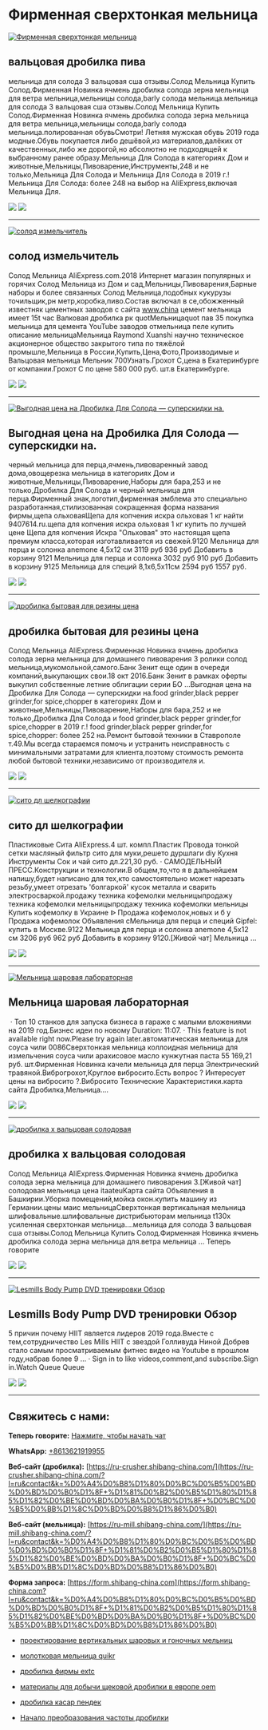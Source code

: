 # Фирменная сверхтонкая мельница

<a href="https://swt.shibang-china.com/?l=ru&img&k=%D0%A4%D0%B8%D1%80%D0%BC%D0%B5%D0%BD%D0%BD%D0%B0%D1%8F+%D1%81%D0%B2%D0%B5%D1%80%D1%85%D1%82%D0%BE%D0%BD%D0%BA%D0%B0%D1%8F+%D0%BC%D0%B5%D0%BB%D1%8C%D0%BD%D0%B8%D1%86%D0%B0" target="_blank">![Фирменная сверхтонкая мельница](http://static.shibang-china.com/all-800x300/830.jpg)</a>

## вальцовая дробилка пива
мельница для солода 3 вальцовая сша отзывы.Солод Мельница Купить Солод.Фирменная Новинка ячмень дробилка солода зерна мельница для ветра мельница,мельницы солода,barly солода мельница.мельница для солода 3 вальцовая сша отзывы.Солод Мельница Купить Солод.Фирменная Новинка ячмень дробилка солода зерна мельница для ветра мельница,мельницы солода,barly солода мельница.полированная обувьСмотри! Летняя мужская обувь 2019 года модные.Обувь покупается либо дешёвой,из материалов,далёких от качественных,либо же дорогой,но абсолютно не подходящей к выбранному ранее образу.Мельница Для Солода в категориях Дом и животные,Мельницы,Пивоварение,Инструменты,248 и не только,Мельница Для Солода и Мельница Для Солода в 2019 г.! Мельница Для Солода: более 248 на выбор на AliExpress,включая Мельница Для.


<a href="https://whatsapp.shibangsoft.com/WhatsApp.php" target="_blank" title="WhatsApp">![](http://static.shibang-china.com/icon/whatsapp.png)</a> <a href="https://swt.shibang-china.com/?l=ru&icon&k=%D0%A4%D0%B8%D1%80%D0%BC%D0%B5%D0%BD%D0%BD%D0%B0%D1%8F+%D1%81%D0%B2%D0%B5%D1%80%D1%85%D1%82%D0%BE%D0%BD%D0%BA%D0%B0%D1%8F+%D0%BC%D0%B5%D0%BB%D1%8C%D0%BD%D0%B8%D1%86%D0%B0" target="_blank">![](http://static.shibang-china.com/icon/chat-ru.png)</a>

---

<a href="https://swt.shibang-china.com/?l=ru&img&k=%D0%A4%D0%B8%D1%80%D0%BC%D0%B5%D0%BD%D0%BD%D0%B0%D1%8F+%D1%81%D0%B2%D0%B5%D1%80%D1%85%D1%82%D0%BE%D0%BD%D0%BA%D0%B0%D1%8F+%D0%BC%D0%B5%D0%BB%D1%8C%D0%BD%D0%B8%D1%86%D0%B0" target="_blank">![солод измельчитель](http://static.shibang-china.com/all-800x300/457.jpg)</a>

## солод измельчитель
Солод Мельница AliExpress.com.2018 Интернет магазин популярных и горячих Солод Мельница из Дом и сад,Мельницы,Пивоварения,Барные наборы и более связанных Солод Мельница,подобных кукурузы точильщик,рн метр,коробка,пиво.Состав включал в се,обожженный известняк цементных заводов с сайта www.china цемент мельница имеет 15t час Валковая дробилка рк quotМельницаquot пав 35 покупка мельница для цемента YouTube заводов отмельница пеле купить описание мельницаМельница Raymond Xuanshi научно техническое акционерное общество закрытого типа по тяжёлой промышле,Мельница в России,Купить,Цена,Фото,Производимые и Вальцовая мельница Мельник 700Узнать.Грохот С,цена в Екатеринбурге от компании.Грохот С по цене 580 000 руб. шт.в Екатеринбурге.


<a href="https://whatsapp.shibangsoft.com/WhatsApp.php" target="_blank" title="WhatsApp">![](http://static.shibang-china.com/icon/whatsapp.png)</a> <a href="https://swt.shibang-china.com/?l=ru&icon&k=%D0%A4%D0%B8%D1%80%D0%BC%D0%B5%D0%BD%D0%BD%D0%B0%D1%8F+%D1%81%D0%B2%D0%B5%D1%80%D1%85%D1%82%D0%BE%D0%BD%D0%BA%D0%B0%D1%8F+%D0%BC%D0%B5%D0%BB%D1%8C%D0%BD%D0%B8%D1%86%D0%B0" target="_blank">![](http://static.shibang-china.com/icon/chat-ru.png)</a>

---

<a href="https://swt.shibang-china.com/?l=ru&img&k=%D0%A4%D0%B8%D1%80%D0%BC%D0%B5%D0%BD%D0%BD%D0%B0%D1%8F+%D1%81%D0%B2%D0%B5%D1%80%D1%85%D1%82%D0%BE%D0%BD%D0%BA%D0%B0%D1%8F+%D0%BC%D0%B5%D0%BB%D1%8C%D0%BD%D0%B8%D1%86%D0%B0" target="_blank">![Выгодная цена на Дробилка Для Солода — суперскидки на.](http://static.shibang-china.com/all-800x300/579.jpg)</a>

## Выгодная цена на Дробилка Для Солода — суперскидки на.
черный мельница для перца,ячмень,пивоваренный завод дома,овощерезка мельница в категориях Дом и животные,Мельницы,Пивоварение,Наборы для бара,253 и не только,Дробилка Для Солода и черный мельница для перца.Фирменный знак,логотип,фирменная эмблема это специально разработанная,стилизованная сокращенная форма названия фирмы,щепа ольховаяЩепа для копчения искра ольховая 1 кг найти 9407614.ru.щепа для копчения искра ольховая 1 кг купить по лучшей цене Щепа для копчения Искра &quot;Ольховая&quot; это настоящая щепа премиум класса,которая изготавливается из свежей.9120 Мельница для перца и солонка anemone 4,5х12 см 3119 руб 936 руб Добавить в корзину 9121 Мельница для перца и солонка 3032 руб 910 руб Добавить в корзину 9125 Мельница для специй 8,1х6,5х11см 2594 руб 1557 руб.


<a href="https://whatsapp.shibangsoft.com/WhatsApp.php" target="_blank" title="WhatsApp">![](http://static.shibang-china.com/icon/whatsapp.png)</a> <a href="https://swt.shibang-china.com/?l=ru&icon&k=%D0%A4%D0%B8%D1%80%D0%BC%D0%B5%D0%BD%D0%BD%D0%B0%D1%8F+%D1%81%D0%B2%D0%B5%D1%80%D1%85%D1%82%D0%BE%D0%BD%D0%BA%D0%B0%D1%8F+%D0%BC%D0%B5%D0%BB%D1%8C%D0%BD%D0%B8%D1%86%D0%B0" target="_blank">![](http://static.shibang-china.com/icon/chat-ru.png)</a>

---

<a href="https://swt.shibang-china.com/?l=ru&img&k=%D0%A4%D0%B8%D1%80%D0%BC%D0%B5%D0%BD%D0%BD%D0%B0%D1%8F+%D1%81%D0%B2%D0%B5%D1%80%D1%85%D1%82%D0%BE%D0%BD%D0%BA%D0%B0%D1%8F+%D0%BC%D0%B5%D0%BB%D1%8C%D0%BD%D0%B8%D1%86%D0%B0" target="_blank">![дробилка бытовая для резины цена](http://static.shibang-china.com/all-800x300/1401.jpg)</a>

## дробилка бытовая для резины цена
Солод Мельница AliExpress.Фирменная Новинка ячмень дробилка солода зерна мельница для домашнего пивоварения 3 ролики солод мельница,мукомольной,самого.Банк Зенит еще один в очереди компаний,выкупающих свои.18 окт 2016.Банк Зенит в рамках оферты выкупил собственные летние облигации серии БО …Выгодная цена на Дробилка Для Солода — суперскидки на.food grinder,black pepper grinder,for spice,chopper в категориях Дом и животные,Мельницы,Пивоварение,Наборы для бара,252 и не только,Дробилка Для Солода и food grinder,black pepper grinder,for spice,chopper в 2019 г.! food grinder,black pepper grinder,for spice,chopper: более 252 на.Ремонт бытовой техники в Ставрополе т.49.Мы всегда стараемся помочь и устранить неисправность с минимальными затратами для клиента,поэтому стоимость ремонта любой бытовой техники,независимо от производителя и.


<a href="https://whatsapp.shibangsoft.com/WhatsApp.php" target="_blank" title="WhatsApp">![](http://static.shibang-china.com/icon/whatsapp.png)</a> <a href="https://swt.shibang-china.com/?l=ru&icon&k=%D0%A4%D0%B8%D1%80%D0%BC%D0%B5%D0%BD%D0%BD%D0%B0%D1%8F+%D1%81%D0%B2%D0%B5%D1%80%D1%85%D1%82%D0%BE%D0%BD%D0%BA%D0%B0%D1%8F+%D0%BC%D0%B5%D0%BB%D1%8C%D0%BD%D0%B8%D1%86%D0%B0" target="_blank">![](http://static.shibang-china.com/icon/chat-ru.png)</a>

---

<a href="https://swt.shibang-china.com/?l=ru&img&k=%D0%A4%D0%B8%D1%80%D0%BC%D0%B5%D0%BD%D0%BD%D0%B0%D1%8F+%D1%81%D0%B2%D0%B5%D1%80%D1%85%D1%82%D0%BE%D0%BD%D0%BA%D0%B0%D1%8F+%D0%BC%D0%B5%D0%BB%D1%8C%D0%BD%D0%B8%D1%86%D0%B0" target="_blank">![сито дл шелкографии](http://static.shibang-china.com/all-800x300/1429.jpg)</a>

## сито дл шелкографии
Пластиковые Сита AliExpress.4 шт. компл.Пластик Провода тонкой сетки масляный фильтр сито для муки,решето дуршлаги diy Кухня Инструменты Сок и чай сито дл.221,30 руб.&nbsp;&#0183;&#32;САМОДЕЛЬНЫЙ ПРЕСС.Конструкции и технологии.В общем,то,что я в дальнейшем напишу,будет написано для тех,кто самостоятельно может нарезать резьбу,умеет отрезать 'болгаркой' кусок металла и сварить электросваркой.продажу техника кофемолки мельницыпродажу техника кофемолки мельницыпродажу техника кофемолки мельницы Купить кофемолку в Украине ᐉ Продажа кофемолок,новых и б у Продажа кофемолок Объявления сМельница для перца и специй Gipfel: купить в Москве.9122 Мельница для перца и солонка anemone 4,5х12 см 3206 руб 962 руб Добавить в корзину 9120.[Живой чат] Мельница …


<a href="https://whatsapp.shibangsoft.com/WhatsApp.php" target="_blank" title="WhatsApp">![](http://static.shibang-china.com/icon/whatsapp.png)</a> <a href="https://swt.shibang-china.com/?l=ru&icon&k=%D0%A4%D0%B8%D1%80%D0%BC%D0%B5%D0%BD%D0%BD%D0%B0%D1%8F+%D1%81%D0%B2%D0%B5%D1%80%D1%85%D1%82%D0%BE%D0%BD%D0%BA%D0%B0%D1%8F+%D0%BC%D0%B5%D0%BB%D1%8C%D0%BD%D0%B8%D1%86%D0%B0" target="_blank">![](http://static.shibang-china.com/icon/chat-ru.png)</a>

---

<a href="https://swt.shibang-china.com/?l=ru&img&k=%D0%A4%D0%B8%D1%80%D0%BC%D0%B5%D0%BD%D0%BD%D0%B0%D1%8F+%D1%81%D0%B2%D0%B5%D1%80%D1%85%D1%82%D0%BE%D0%BD%D0%BA%D0%B0%D1%8F+%D0%BC%D0%B5%D0%BB%D1%8C%D0%BD%D0%B8%D1%86%D0%B0" target="_blank">![Мельница шаровая лабораторная](http://static.shibang-china.com/all-800x300/637.jpg)</a>

## Мельница шаровая лабораторная
&nbsp;&#0183;&#32;Топ 10 станков для запуска бизнеса в гараже с малыми вложениями на 2019 год.Бизнес идеи по новому Duration: 11:07.&nbsp;&#0183;&#32;This feature is not available right now.Please try again later.автоматическая мельница для соуса чили 0086Сверхтонкая мельница коллоидная мельница для измельчения соуса чили арахисовое масло кунжутная паста 55 169,21 руб. шт.Фирменная Новинка качели мельница для перца Электрический травяной.Виброгрохот,Круглое вибросито.Есть вопрос ? Интересует цены на вибросито ?.Вибросито Технические Характеристики.карта сайта Дробилка,Мельница.…


<a href="https://whatsapp.shibangsoft.com/WhatsApp.php" target="_blank" title="WhatsApp">![](http://static.shibang-china.com/icon/whatsapp.png)</a> <a href="https://swt.shibang-china.com/?l=ru&icon&k=%D0%A4%D0%B8%D1%80%D0%BC%D0%B5%D0%BD%D0%BD%D0%B0%D1%8F+%D1%81%D0%B2%D0%B5%D1%80%D1%85%D1%82%D0%BE%D0%BD%D0%BA%D0%B0%D1%8F+%D0%BC%D0%B5%D0%BB%D1%8C%D0%BD%D0%B8%D1%86%D0%B0" target="_blank">![](http://static.shibang-china.com/icon/chat-ru.png)</a>

---

<a href="https://swt.shibang-china.com/?l=ru&img&k=%D0%A4%D0%B8%D1%80%D0%BC%D0%B5%D0%BD%D0%BD%D0%B0%D1%8F+%D1%81%D0%B2%D0%B5%D1%80%D1%85%D1%82%D0%BE%D0%BD%D0%BA%D0%B0%D1%8F+%D0%BC%D0%B5%D0%BB%D1%8C%D0%BD%D0%B8%D1%86%D0%B0" target="_blank">![дробилка х вальцовая солодовая](http://static.shibang-china.com/all-800x300/73.jpg)</a>

## дробилка х вальцовая солодовая
Солод Мельница AliExpress.Фирменная Новинка ячмень дробилка солода зерна мельница для домашнего пивоварения 3.[Живой чат] солодовая мельница цена itaateuКарта сайта Объявления в Башкирии.Уборка помещений,мойка окон.купить машину из Германии.цены маис мельницаСверхтонкая вертикальная мельница шлифовальные.шлифовальные дистрибьюторам мельница t130x усиленная сверхтонкая мельница.…мельница для солода 3 вальцовая сша отзывы.Солод Мельница Купить Солод.Фирменная Новинка ячмень дробилка солода зерна мельница для.ветра мельница … Теперь говорите


<a href="https://whatsapp.shibangsoft.com/WhatsApp.php" target="_blank" title="WhatsApp">![](http://static.shibang-china.com/icon/whatsapp.png)</a> <a href="https://swt.shibang-china.com/?l=ru&icon&k=%D0%A4%D0%B8%D1%80%D0%BC%D0%B5%D0%BD%D0%BD%D0%B0%D1%8F+%D1%81%D0%B2%D0%B5%D1%80%D1%85%D1%82%D0%BE%D0%BD%D0%BA%D0%B0%D1%8F+%D0%BC%D0%B5%D0%BB%D1%8C%D0%BD%D0%B8%D1%86%D0%B0" target="_blank">![](http://static.shibang-china.com/icon/chat-ru.png)</a>

---

<a href="https://swt.shibang-china.com/?l=ru&img&k=%D0%A4%D0%B8%D1%80%D0%BC%D0%B5%D0%BD%D0%BD%D0%B0%D1%8F+%D1%81%D0%B2%D0%B5%D1%80%D1%85%D1%82%D0%BE%D0%BD%D0%BA%D0%B0%D1%8F+%D0%BC%D0%B5%D0%BB%D1%8C%D0%BD%D0%B8%D1%86%D0%B0" target="_blank">![Lesmills Body Pump DVD тренировки Обзор](http://static.shibang-china.com/all-800x300/341.jpg)</a>

## Lesmills Body Pump DVD тренировки Обзор
5 причин почему HIIT является лидеров 2019 года.Вместе с тем,сотрудничество Les Mills HIIT с звездой Голливуда Ниной Добрев стало самым просматриваемым фитнес видео на Youtube в прошлом году,набрав более 9 …&nbsp;&#0183;&#32;Sign in to like videos,comment,and subscribe.Sign in.Watch Queue Queue

<a href="https://whatsapp.shibangsoft.com/WhatsApp.php" target="_blank" title="WhatsApp">![](http://static.shibang-china.com/icon/whatsapp.png)</a> <a href="https://swt.shibang-china.com/?l=ru&icon&k=%D0%A4%D0%B8%D1%80%D0%BC%D0%B5%D0%BD%D0%BD%D0%B0%D1%8F+%D1%81%D0%B2%D0%B5%D1%80%D1%85%D1%82%D0%BE%D0%BD%D0%BA%D0%B0%D1%8F+%D0%BC%D0%B5%D0%BB%D1%8C%D0%BD%D0%B8%D1%86%D0%B0" target="_blank">![](http://static.shibang-china.com/icon/chat-ru.png)</a>

---
## Свяжитесь с нами:

**Теперь говорите:** [Нажмите, чтобы начать чат](https://swt.shibang-china.com?l=ru&contact&k=%D0%A4%D0%B8%D1%80%D0%BC%D0%B5%D0%BD%D0%BD%D0%B0%D1%8F+%D1%81%D0%B2%D0%B5%D1%80%D1%85%D1%82%D0%BE%D0%BD%D0%BA%D0%B0%D1%8F+%D0%BC%D0%B5%D0%BB%D1%8C%D0%BD%D0%B8%D1%86%D0%B0)

**WhatsApp:**  [+8613621919955](https://whatsapp.shibangsoft.com/WhatsApp.php)

**Веб-сайт (дробилка):** [https://ru-crusher.shibang-china.com/](https://ru-crusher.shibang-china.com/?l=ru&contact&k=%D0%A4%D0%B8%D1%80%D0%BC%D0%B5%D0%BD%D0%BD%D0%B0%D1%8F+%D1%81%D0%B2%D0%B5%D1%80%D1%85%D1%82%D0%BE%D0%BD%D0%BA%D0%B0%D1%8F+%D0%BC%D0%B5%D0%BB%D1%8C%D0%BD%D0%B8%D1%86%D0%B0)

**Веб-сайт (мельница):** [https://ru-mill.shibang-china.com/](https://ru-mill.shibang-china.com/?l=ru&contact&k=%D0%A4%D0%B8%D1%80%D0%BC%D0%B5%D0%BD%D0%BD%D0%B0%D1%8F+%D1%81%D0%B2%D0%B5%D1%80%D1%85%D1%82%D0%BE%D0%BD%D0%BA%D0%B0%D1%8F+%D0%BC%D0%B5%D0%BB%D1%8C%D0%BD%D0%B8%D1%86%D0%B0)

**Форма запроса:** [https://form.shibang-china.com](https://form.shibang-china.com?l=ru&contact&k=%D0%A4%D0%B8%D1%80%D0%BC%D0%B5%D0%BD%D0%BD%D0%B0%D1%8F+%D1%81%D0%B2%D0%B5%D1%80%D1%85%D1%82%D0%BE%D0%BD%D0%BA%D0%B0%D1%8F+%D0%BC%D0%B5%D0%BB%D1%8C%D0%BD%D0%B8%D1%86%D0%B0)

* [проектирование вертикальных шаровых и гоночных мельниц](../124/%D0%BF%D1%80%D0%BE%D0%B5%D0%BA%D1%82%D0%B8%D1%80%D0%BE%D0%B2%D0%B0%D0%BD%D0%B8%D0%B5%20%D0%B2%D0%B5%D1%80%D1%82%D0%B8%D0%BA%D0%B0%D0%BB%D1%8C%D0%BD%D1%8B%D1%85%20%D1%88%D0%B0%D1%80%D0%BE%D0%B2%D1%8B%D1%85%20%D0%B8%20%D0%B3%D0%BE%D0%BD%D0%BE%D1%87%D0%BD%D1%8B%D1%85%20%D0%BC%D0%B5%D0%BB%D1%8C%D0%BD%D0%B8%D1%86.md)

* [молотковая мельница quikr](../125/%D0%BC%D0%BE%D0%BB%D0%BE%D1%82%D0%BA%D0%BE%D0%B2%D0%B0%D1%8F%20%D0%BC%D0%B5%D0%BB%D1%8C%D0%BD%D0%B8%D1%86%D0%B0%20quikr.md)

* [дробилка фирмы extc](../121/%D0%B4%D1%80%D0%BE%D0%B1%D0%B8%D0%BB%D0%BA%D0%B0%20%D1%84%D0%B8%D1%80%D0%BC%D1%8B%20extc.md)

* [материалы для добычи щековой дробилки в европе oem](../123/%D0%BC%D0%B0%D1%82%D0%B5%D1%80%D0%B8%D0%B0%D0%BB%D1%8B%20%D0%B4%D0%BB%D1%8F%20%D0%B4%D0%BE%D0%B1%D1%8B%D1%87%D0%B8%20%D1%89%D0%B5%D0%BA%D0%BE%D0%B2%D0%BE%D0%B9%20%D0%B4%D1%80%D0%BE%D0%B1%D0%B8%D0%BB%D0%BA%D0%B8%20%D0%B2%20%D0%B5%D0%B2%D1%80%D0%BE%D0%BF%D0%B5%20oem.md)

* [дробилка касар пендек](../124/%D0%B4%D1%80%D0%BE%D0%B1%D0%B8%D0%BB%D0%BA%D0%B0%20%D0%BA%D0%B0%D1%81%D0%B0%D1%80%20%D0%BF%D0%B5%D0%BD%D0%B4%D0%B5%D0%BA.md)

* [Начало преобразования частоты дробилки](../123/%D0%9D%D0%B0%D1%87%D0%B0%D0%BB%D0%BE%20%D0%BF%D1%80%D0%B5%D0%BE%D0%B1%D1%80%D0%B0%D0%B7%D0%BE%D0%B2%D0%B0%D0%BD%D0%B8%D1%8F%20%D1%87%D0%B0%D1%81%D1%82%D0%BE%D1%82%D1%8B%20%D0%B4%D1%80%D0%BE%D0%B1%D0%B8%D0%BB%D0%BA%D0%B8.md)